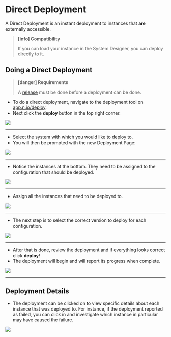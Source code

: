 # Direct Deployment

A Direct Deployment is an instant deployment to instances that **are** externally accessible. 

> **[info] Compatibility**
>
> If you can load your instance in the System Designer, you can deploy directly to it.
>

## Doing a Direct Deployment

> **[danger] Requirements**
>
> A [release](/deployment/nio/release.md) must be done before a deployment can be done.
>

- To do a direct deployment, navigate to the deployment tool on [app.n.io/deploy](https://app.n.io/deploy).
- Next click the **deploy** button in the top right corner.

<img class="left" src="/img/deploy/direct/button.png" />

---

- Select the system with which you would like to deploy to.
- You will then be prompted with the new Deployment Page:

<img src="/img/deploy/direct/new.png" />

---

- Notice the instances at the bottom. They need to be assigned to the configuration that should be deployed.

<img src="/img/deploy/direct/assign.png" />

---

- Assign all the instances that need to be deployed to.

<img src="/img/deploy/direct/assigned.png" />

---

- The next step is to select the correct version to deploy for each configuration.

<img src="/img/deploy/direct/version.png" />

---

- After that is done, review the deployment and if everything looks correct click **deploy**!
- The deployment will begin and will report its progress when complete. 

<img src="/img/deploy/direct/complete.png" />

---

## Deployment Details

- The deployment can be clicked on to view specific details about each instance that was deployed to. For instance, if the deployment reported as failed, you can click in and investigate which instance in particular may have caused the failure.

<img src="/img/deploy/direct/details.png" />
